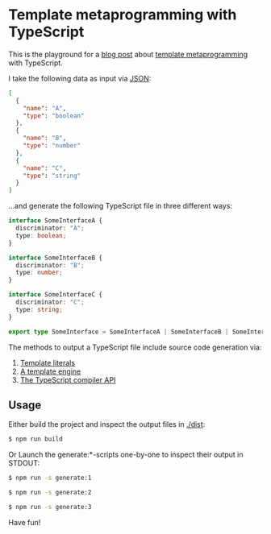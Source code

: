 # Template metaprogramming with TypeScript

This is the playground for a [blog post](https://blog.whilenot.dev/posts/template-metaprogramming-with-typescript/) about [template metaprogramming](https://en.wikipedia.org/wiki/Template_metaprogramming) with TypeScript.

I take the following data as input via [JSON](./data/input.json):

```json
[
  {
    "name": "A",
    "type": "boolean"
  },
  {
    "name": "B",
    "type": "number"
  },
  {
    "name": "C",
    "type": "string"
  }
]
```

...and generate the following TypeScript file in three different ways:

```typescript
interface SomeInterfaceA {
  discriminator: "A";
  type: boolean;
}

interface SomeInterfaceB {
  discriminator: "B";
  type: number;
}

interface SomeInterfaceC {
  discriminator: "C";
  type: string;
}

export type SomeInterface = SomeInterfaceA | SomeInterfaceB | SomeInterfaceC;
```

The methods to output a TypeScript file include source code generation via:

1. [Template literals](./src/1_template_literals.js)
1. [A template engine](./src/2_template_engine.js)
1. [The TypeScript compiler API](./src/3_typescript_ast.js)

## Usage

Either build the project and inspect the output files in [./dist](./dist):

```bash
$ npm run build
```

Or Launch the generate:\*-scripts one-by-one to inspect their output in STDOUT:

```bash
$ npm run -s generate:1
```

```bash
$ npm run -s generate:2
```

```bash
$ npm run -s generate:3
```

Have fun!
